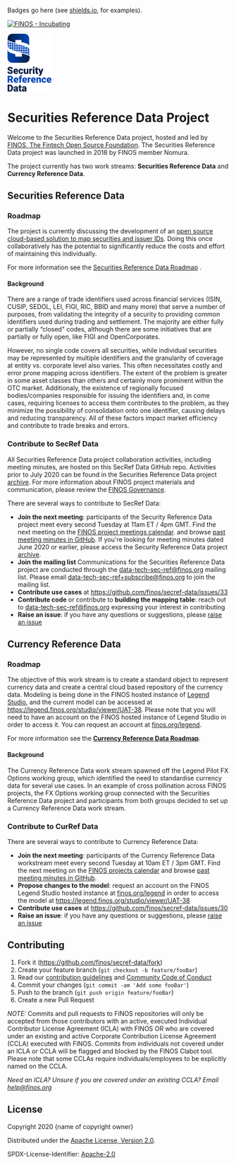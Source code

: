 Badges go here (see [shields.io](https://shields.io/), for examples).

[![FINOS - Incubating](https://cdn.jsdelivr.net/gh/finos/contrib-toolbox@master/images/badge-incubating.svg)](https://finosfoundation.atlassian.net/wiki/display/FINOS/Incubating)

<img src="https://github.com/finos/finos-landscape/blob/master/hosted_logos/security-reference-data.svg" width="100">

# Securities Reference Data Project 

Welcome to the Securities Reference Data project, hosted and led by [FINOS, The Fintech Open Source Foundation](https://www.finos.org). The Securities Reference Data project was launched in 2018 by FINOS member Nomura. 

The project currently has two work streams: **Securities Reference Data** and **Currency Reference Data**.

## Securities Reference Data

### Roadmap
The project is currently discussing the development of an [open source cloud-based solution to map securities and issuer IDs](https://github.com/finos/secref-data/blob/master/SecRef_%20Securities%20%26%20Issuer%20ID%20mapping_%20.pdf). Doing this once collaboratively has the potential to significantly reduce the costs and effort of maintaining this individually.

For more information see the [Securities Reference Data Roadmap](https://github.com/finos/secref-data/issues/25) .

#### Background
There are a range of trade identifiers used across financial services (ISIN, CUSIP, SEDOL, LEI, FIGI, RIC, BBID and many more) that serve a number of purposes, from validating the integrity of a security to providing common identifiers used during trading and settlement. The majority are either fully or partially “closed" codes, although there are some initiatives that are partially or fully open, like FIGI and OpenCorporates.

However, no single code covers all securities, while individual securities may be represented by multiple identifiers and the granularity of coverage at entity vs. corporate level also varies. This often necessitates costly and error prone mapping across identifiers. The extent of the problem is greater in some asset classes than others and certainly more prominent within the OTC market.
Additionaly, the existence of regionally focused bodies/companies responsible for issuing the identifiers and, in come cases, requiring licenses to access them contributes to the problem, as they minimize the possibility of consolidation onto one identifier, causing delays and reducing transparency. All of these factors impact market efficiency and contribute to trade breaks and errors.

### Contribute to SecRef Data
All Securities Reference Data project collaboration activities, including meeting minutes, are hosted on this SecRef Data GitHub repo. Activities prior to July 2020 can be found in the Securities Reference Data project [archive](https://finosfoundation.atlassian.net/wiki/spaces/DT/pages/656834673/Security+Reference+Data+Project). For more information about FINOS project materials and communication, please review the [FINOS Governance](https://github.com/finos/community/blob/master/governance/Collaborative-Principles.md).

There are several ways to contribute to SecRef Data:
* **Join the next meeting**: participants of the Security Reference Data project meet every second Tuesday at 11am ET / 4pm GMT. Find the next meeting on the [FINOS project meetings calendar](https://calendar.google.com/calendar/u/0/embed?src=finos.org_fac8mo1rfc6ehscg0d80fi8jig@group.calendar.google.com&ctz=America/New_York). 
and browse [past meeting minutes in GitHub](https://github.com/finos/secref-data/issues?q=label%3Ameeting+). If you're looking for meeting minutes dated June 2020 or earlier, please access the Security Reference Data project [archive](https://finosfoundation.atlassian.net/wiki/spaces/DT/pages/656834678/Minutes+of+the+Security+Reference+Data+Project).
* **Join the mailing list**
Communications for the Securities Reference Data project are conducted through the data-tech-sec-ref@finos.org mailing list. Please email [data-tech-sec-ref+subscribe@finos.org](mailto:data-tech-sec-ref+subscribe@finos.org) to join the mailing list.
* **Contribute use cases** at https://github.com/finos/secref-data/issues/33
* **Contribute code** or contribute to **building the mapping table**: reach out to data-tech-sec-ref@finos.org expressing your interest in contributing
* **Raise an issue**: if you have any questions or suggestions, please [raise an issue](https://github.com/finos/secref-data/issues/new/choose)

## Currency Reference Data 

### Roadmap
The objective of this work stream is to create a standard object to represent currency data and create a central cloud based repository of the currency data. 
Modeling is being done in the FINOS hosted instance of [Legend Studio](https://github.com/finos/legend-studio), and the current model can be accessed at https://legend.finos.org/studio/viewer/UAT-38. Please note that you will need to have an account on the FINOS hosted instance of Legend Studio in order to access it. You can request an account at [finos.org/legend](https://www.finos.org/legend). 

For more information see the **[Currency Reference Data Roadmap](https://github.com/finos/secref-data/issues/29)**.

#### Background
The Currency Reference Data work stream spawned off the Legend Pilot FX Options working group, which identified the need to standardise currency data for several use cases.  In an example of cross pollination across FINOS projects, the FX Options working group connected with the Securities Reference Data project and participants from both groups decided to set up a Currency Reference Data work stream. 

### Contribute to CurRef Data
There are several ways to contribute to Currency Reference Data:

* **Join the next meeting**: participants of the Currency Reference Data workstream meet every second Tuesday at 10am ET / 3pm GMT. Find the next meeting on the [FINOS projects calendar](https://calendar.google.com/calendar/u/0/embed?src=finos.org_fac8mo1rfc6ehscg0d80fi8jig@group.calendar.google.com&ctz=America/New_York) and browse [past meeting minutes in GitHub](https://github.com/finos/secref-data/labels/meeting).
* **Propose changes to the model**: request an account on the FINOS Legend Studio hosted instance at [finos.org/legend](https://www.finos.org/legend) in order to access the model at https://legend.finos.org/studio/viewer/UAT-38
* **Contribute use cases** at https://github.com/finos/secref-data/issues/30
* **Raise an issue**: if you have any questions or suggestions, please [raise an issue](https://github.com/finos/secref-data/issues/new/choose)

## Contributing

1. Fork it (<https://github.com/finos/secref-data/fork>)
2. Create your feature branch (`git checkout -b feature/fooBar`)
3. Read our [contribution guidelines](.github/CONTRIBUTING.md) and [Community Code of Conduct](https://www.finos.org/code-of-conduct)
4. Commit your changes (`git commit -am 'Add some fooBar'`)
5. Push to the branch (`git push origin feature/fooBar`)
6. Create a new Pull Request

_NOTE:_ Commits and pull requests to FINOS repositories will only be accepted from those contributors with an active, executed Individual Contributor License Agreement (ICLA) with FINOS OR who are covered under an existing and active Corporate Contribution License Agreement (CCLA) executed with FINOS. Commits from individuals not covered under an ICLA or CCLA will be flagged and blocked by the FINOS Clabot tool. Please note that some CCLAs require individuals/employees to be explicitly named on the CCLA.

*Need an ICLA? Unsure if you are covered under an existing CCLA? Email [help@finos.org](mailto:help@finos.org)*

## License

Copyright 2020 {name of copyright owner}

Distributed under the [Apache License, Version 2.0](http://www.apache.org/licenses/LICENSE-2.0).

SPDX-License-Identifier: [Apache-2.0](https://spdx.org/licenses/Apache-2.0)
